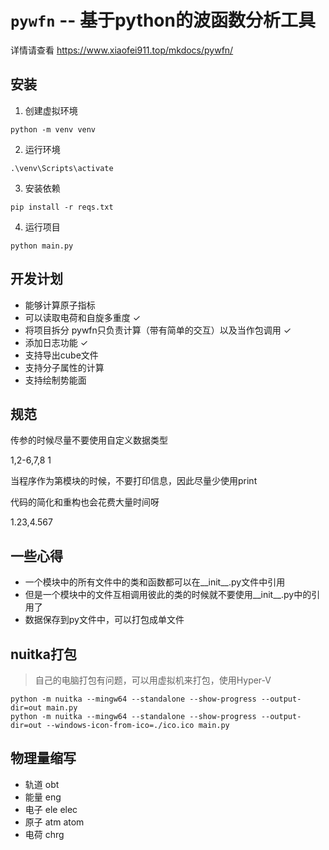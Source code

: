 # `pywfn` -- 基于python的波函数分析工具

详情请查看 https://www.xiaofei911.top/mkdocs/pywfn/


## 安装
1. 创建虚拟环境
```
python -m venv venv
```
2. 运行环境
```
.\venv\Scripts\activate
```
3. 安装依赖
```
pip install -r reqs.txt
```
4. 运行项目
```
python main.py
```

## 开发计划
- 能够计算原子指标
- 可以读取电荷和自旋多重度 ✓
- 将项目拆分 pywfn只负责计算（带有简单的交互）以及当作包调用 ✓
- 添加日志功能 ✓
- 支持导出cube文件
- 支持分子属性的计算
- 支持绘制势能面


## 规范
传参的时候尽量不要使用自定义数据类型

1,2-6,7,8
1

当程序作为第模块的时候，不要打印信息，因此尽量少使用print

代码的简化和重构也会花费大量时间呀

1.23,4.567

## 一些心得
- 一个模块中的所有文件中的类和函数都可以在__init__.py文件中引用
- 但是一个模块中的文件互相调用彼此的类的时候就不要使用__init__.py中的引用了
- 数据保存到py文件中，可以打包成单文件

## nuitka打包
> 自己的电脑打包有问题，可以用虚拟机来打包，使用Hyper-V

```
python -m nuitka --mingw64 --standalone --show-progress --output-dir=out main.py
python -m nuitka --mingw64 --standalone --show-progress --output-dir=out --windows-icon-from-ico=./ico.ico main.py
```

## 物理量缩写
- 轨道 obt
- 能量 eng
- 电子 ele elec
- 原子 atm atom
- 电荷 chrg